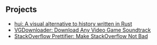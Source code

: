 ## Projects

- [hui: A visual alternative to history written in Rust](https://github.com/jmwoliver/hui)
- [VGDownloader: Download Any Video Game Soundtrack](https://github.com/jmwoliver/VGDownloader)
- [StackOverflow Prettifier: Make StackOverflow Not Bad](https://addons.mozilla.org/en-US/firefox/addon/stack-overflow-prettifier/)